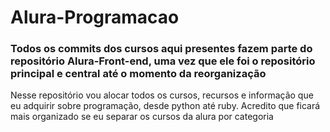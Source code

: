 # Alura-Programacao
### Todos os commits dos cursos aqui presentes fazem parte do repositório Alura-Front-end, uma vez que ele foi o repositório principal e central até o momento da reorganização

Nesse repositório vou alocar todos os cursos, recursos e informação que eu adquirir sobre programação, desde python até ruby. Acredito que ficará mais organizado se eu separar os cursos da alura por categoria
